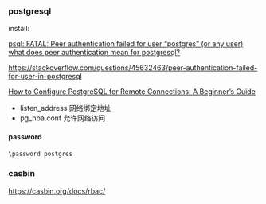 
### postgresql



install: 

[psql: FATAL: Peer authentication failed for user “postgres” (or any user)](https://gist.github.com/AtulKsol/4470d377b448e56468baef85af7fd614)
[what does peer authentication mean for postgresql?](https://serverfault.com/questions/470420/what-does-peer-authentication-mean-for-postgresql)

https://stackoverflow.com/questions/45632463/peer-authentication-failed-for-user-in-postgresql

[How to Configure PostgreSQL for Remote Connections: A Beginner’s Guide](https://blog.devart.com/configure-postgresql-to-allow-remote-connection.html)

- listen_address   网络绑定地址
- pg_hba.conf      允许网络访问

#### password


	\password postgres


### casbin

https://casbin.org/docs/rbac/